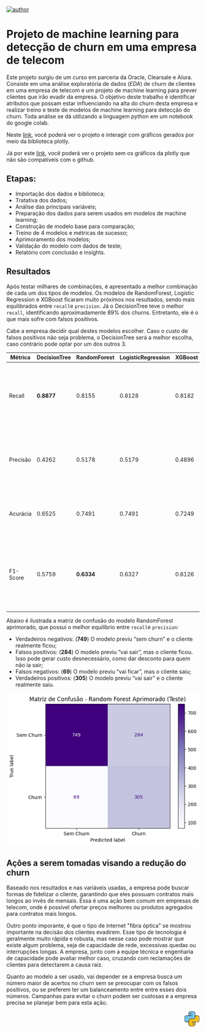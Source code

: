 [![author](https://img.shields.io/badge/author-fellipe-red.svg)](https://www.linkedin.com/in/fellipe-oliveira/)

# Projeto de machine learning para detecção de churn em uma empresa de telecom


Este projeto surgiu de um curso em parceria da Oracle, Clearsale e Alura. Consiste em uma análise exploratória de dados (_EDA_) de churn de clientes em uma empresa de telecom e um projeto de machine learning para prever clientes que irão evadir da empresa. O objetivo deste trabalho é identificar atributos que possam estar influenciando na alta do churn desta empresa e realizar treino e teste de modelos de machine learning para detecção do churn.
Toda análise se dá utilizando a linguagem python em um notebook do google colab.

Neste [link](https://colab.research.google.com/drive/1zva3Sl3HGKHBYy42pT-zGiTHWHyuZqH2?usp=sharing), você poderá ver o projeto e interagir com gráficos gerados por meio da biblioteca plotly.

Já por este [link](https://github.com/fellipe753/alura_ml_churn_telecom/blob/61849ffdd90567994c2a9c9780fa6a279041cbf6/C3_Telecom_Churn.ipynb), você poderá ver o projeto sem os gráficos da plotly que não são compatíveis com o github.


## Etapas:
* Importação dos dados e biblioteca;
* Tratativa dos dados;
* Análise das principais variáveis;
* Preparação dos dados para serem usados em modelos de machine learning;
* Construção de modelo base para comparação;
* Treino de 4 modelos e métricas de sucesso;
* Aprimoramento dos modelos;
* Validação do modelo com dados de teste;
* Relatório com conclusão e insights.

## Resultados
Após testar milhares de combinações, é apresentado a melhor combinação de cada um dos tipos de modelos. Os modelos de RandomForest, Logistic Regression e XGBoost ficaram muito próximos nos resultados, sendo mais equilibrados entre `recall`e `precision`. Já o DecisionTree teve o melhor `recall`, identificando aproximadamente 89% dos churns. Entretanto, ele é o que mais sofre com falsos positivos.

Cabe a empresa decidir qual destes modelos escolher. Caso o custo de falsos positivos não seja problema, o DecisionTree será a melhor escolha, caso contrário pode optar por um dos outros 3.

| Métrica     | DecisionTree | RandomForest | LogisticRegression | XGBoost | Descrição                                                                 |
|-------------|--------------|---------------|---------------------|---------|---------------------------------------------------------------------------|
| Recall      | **0.8877**      | 0.8155        | 0.8128              | 0.8182  | Proporção de clientes que realmente saíram (churn) e foram corretamente identificados. Alta sensibilidade. |
| Precisão    | 0.4262       | 0.5178        | 0.5179              | 0.4896  | Proporção de previsões de churn que estavam corretas. Alta precisão significa menos falsos positivos.       |
| Acurácia    | 0.6525       | 0.7491        | 0.7491              | 0.7249  | Proporção total de acertos (churn e não churn) entre todas as previsões.                                     |
| F1-Score    | 0.5759       | **0.6334**        | 0.6327              | 0.6126  | Média harmônica entre precisão e recall. Mede o equilíbrio entre detectar churn e evitar falsos positivos.  |

Abaixo é ilustrada a matriz de confusão do modelo RandomForest aprimorado, que possui o melhor equilíbrio entre `recall`e `precision`:
*   Verdadeiros negativos: (**749**) O modelo previu “sem churn” e o cliente realmente ficou;
*   Falsos positivos: (**284**) O modelo previu “vai sair”, mas o cliente ficou. Isso pode gerar custo desnecessário, como dar desconto para quem não ia sair;
*   Falsos negativos: (**69**) O modelo previu “vai ficar”, mas o cliente saiu;
*   Verdadeiros positivos: (**305**) O modelo previu “vai sair” e o cliente realmente saiu.

<p align="center">
  <img src="rf_aprimorado.png" alt="Random Forest Aprimorado" width="600">
</p>

## Ações a serem tomadas visando a redução do churn
Baseado nos resultados e nas variáveis usadas, a empresa pode buscar formas de fidelizar o cliente, garantindo que eles possuam contratos mais longos ao invés de mensais. Essa é uma ação bem comum em empresas de telecom, onde é possível ofertar preços melhores ou produtos agregados para contratos mais longos.

Outro ponto imporante, é que o tipo de internet "fibra óptica" se mostrou importante na decisão dos clientes evadirem. Esse tipo de tecnologia é geralmente muito rápida e robusta, mas nesse caso pode mostrar que existe algum problema, seja de capacidade de rede, excessivas quedas ou interrupções longas. A empresa, junto com a equipe técnica e engenharia de capacidade pode avaliar melhor caso, cruzando com reclamações de clientes para detectarem a causa raiz.

Quanto ao modelo a ser usado, vai depender se a empresa busca um número maior de acertos no churn sem se preocupar com os falsos positivos, ou se preferem ter um balanceamento entre entre esses dois números. Campanhas para evitar o churn podem ser custosas e a empresa precisa se planejar bem para esta ação.

<p align="right">
  <img src="python.png" alt="drawing" width="40">
</p>
